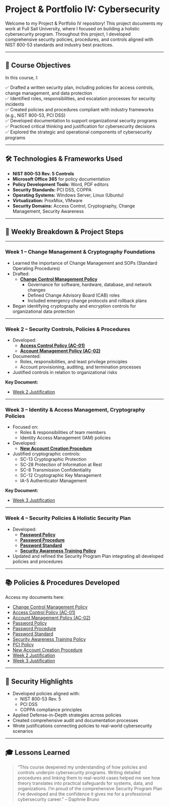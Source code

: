 # Project & Portfolio IV: Cybersecurity

Welcome to my Project & Portfolio IV repository! This project documents my work at Full Sail University, where I focused on building a holistic cybersecurity program. Throughout this project, I developed comprehensive security policies, procedures, and controls aligned with NIST 800-53 standards and industry best practices.

---

## 🎯 Course Objectives

In this course, I:

✅ Drafted a written security plan, including policies for access controls, change management, and data protection  
✅ Identified roles, responsibilities, and escalation processes for security incidents  
✅ Created policies and procedures compliant with industry frameworks (e.g., NIST 800-53, PCI DSS)  
✅ Developed documentation to support organizational security programs  
✅ Practiced critical thinking and justification for cybersecurity decisions  
✅ Explored the strategic and operational components of cybersecurity programs

---

## 🛠️ Technologies & Frameworks Used

- **NIST 800-53 Rev. 5 Controls**
- **Microsoft Office 365** for policy documentation
- **Policy Development Tools:** Word, PDF editors
- **Security Standards:** PCI DSS, COPPA
- **Operating Systems:** Windows Server, Linux (Ubuntu)
- **Virtualization:** ProxMox, VMware
- **Security Domains:** Access Control, Cryptography, Change Management, Security Awareness

---

## 🚀 Weekly Breakdown & Project Steps

---

### Week 1 – Change Management & Cryptography Foundations

- Learned the importance of Change Management and SOPs (Standard Operating Procedures)
- Drafted:
  - **[Change Control Management Policy](https://github.com/OmniaParatus3288/Project-Portfolio-V/blob/main/BrunoDaphnie_ChangeControlManagenet_Policy.pdf)**
    - Governance for software, hardware, database, and network changes
    - Defined Change Advisory Board (CAB) roles
    - Included emergency change protocols and rollback plans
- Began identifying cryptography and encryption controls for organizational data protection

---

### Week 2 – Security Controls, Policies & Procedures

- Developed:
  - **[Access Control Policy (AC-01)](https://github.com/OmniaParatus3288/Project-Portfolio-V/blob/main/BrunoDaphnie_AC-01_Policy_and_Procedures.pdf)**
  - **[Account Management Policy (AC-02)](https://github.com/OmniaParatus3288/Project-Portfolio-V/blob/main/BrunoDaphnie_AC-02_Account_Management.pdf)**
- Documented:
  - Roles, responsibilities, and least privilege principles
  - Account provisioning, auditing, and termination processes
- Justified controls in relation to organizational risks

**Key Document:**
- [Week 2 Justification](https://github.com/OmniaParatus3288/Project-Portfolio-V/blob/main/BrunoDaphnie_Justification_week2.pdf)

---

### Week 3 – Identity & Access Management, Cryptography Policies

- Focused on:
  - Roles & responsibilities of team members
  - Identity Access Management (IAM) policies
- Developed:
  - **[New Account Creation Procedure](https://github.com/OmniaParatus3288/Project-Portfolio-V/blob/main/BrunoDaphnie_NewAccountCreation_Procedure.pdf)**
- Justified cryptographic controls:
  - SC-13 Cryptographic Protection
  - SC-28 Protection of Information at Rest
  - SC-8 Transmission Confidentiality
  - SC-12 Cryptographic Key Management
  - IA-5 Authenticator Management

**Key Document:**
- [Week 3 Justification](https://github.com/OmniaParatus3288/Project-Portfolio-V/blob/main/BrunoDaphnie_justification_week3.pdf)

---

### Week 4 – Security Policies & Holistic Security Plan

- Developed:
  - **[Password Policy](https://github.com/OmniaParatus3288/Project-Portfolio-V/blob/main/BrunoDaphnie_Pasword_Policy.pdf)**
  - **[Password Procedure](https://github.com/OmniaParatus3288/Project-Portfolio-V/blob/main/BrunoDaphnie_Password_Procedure.pdf)**
  - **[Password Standard](https://github.com/OmniaParatus3288/Project-Portfolio-V/blob/main/BrunoDaphnie_Password_Standard.pdf)**
  - **[Security Awareness Training Policy](https://github.com/OmniaParatus3288/Project-Portfolio-V/blob/main/BrunoDaphnie_Security_Awareness_Training_Policy.pdf)**
- Updated and refined the Security Program Plan integrating all developed policies and procedures

---

## 📚 Policies & Procedures Developed

Access my documents here:

- [Change Control Management Policy](https://github.com/OmniaParatus3288/Project-Portfolio-V/blob/main/BrunoDaphnie_ChangeControlManagenet_Policy.pdf)
- [Access Control Policy (AC-01)](https://github.com/OmniaParatus3288/Project-Portfolio-V/blob/main/BrunoDaphnie_AC-01_Policy_and_Procedures.pdf)
- [Account Management Policy (AC-02)](https://github.com/OmniaParatus3288/Project-Portfolio-V/blob/main/BrunoDaphnie_AC-02_Account_Management.pdf)
- [Password Policy](https://github.com/OmniaParatus3288/Project-Portfolio-V/blob/main/BrunoDaphnie_Pasword_Policy.pdf)
- [Password Procedure](https://github.com/OmniaParatus3288/Project-Portfolio-V/blob/main/BrunoDaphnie_Password_Procedure.pdf)
- [Password Standard](https://github.com/OmniaParatus3288/Project-Portfolio-V/blob/main/BrunoDaphnie_Password_Standard.pdf)
- [Security Awareness Training Policy](https://github.com/OmniaParatus3288/Project-Portfolio-V/blob/main/BrunoDaphnie_Security_Awareness_Training_Policy.pdf)
- [PCI Policy](https://github.com/OmniaParatus3288/Project-Portfolio-V/blob/main/group5_pci_policy.docx)
- [New Account Creation Procedure](https://github.com/OmniaParatus3288/Project-Portfolio-V/blob/main/BrunoDaphnie_NewAccountCreation_Procedure.pdf)
- [Week 2 Justification](https://github.com/OmniaParatus3288/Project-Portfolio-V/blob/main/BrunoDaphnie_Justification_week2.pdf)
- [Week 3 Justification](https://github.com/OmniaParatus3288/Project-Portfolio-V/blob/main/BrunoDaphnie_justification_week3.pdf)

---

## 🔐 Security Highlights

- Developed policies aligned with:
  - NIST 800-53 Rev. 5
  - PCI DSS
  - COPPA compliance principles
- Applied Defense-in-Depth strategies across policies
- Created comprehensive audit and documentation processes
- Wrote justifications connecting policies to real-world cybersecurity scenarios

---

## 🎓 Lessons Learned

> “This course deepened my understanding of how policies and controls underpin cybersecurity programs. Writing detailed procedures and linking them to real-world cases helped me see how theory translates into practical safeguards for systems, data, and organizations. I’m proud of the comprehensive Security Program Plan I’ve developed and the confidence it gives me for a professional cybersecurity career.” – Daphnie Bruno
